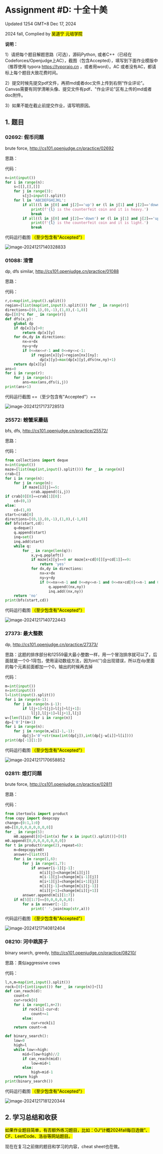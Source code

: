 # Assignment #D: 十全十美 

Updated 1254 GMT+8 Dec 17, 2024

2024 fall, Complied by <mark>吴道宁 元培学院</mark>



**说明：**

1）请把每个题目解题思路（可选），源码Python, 或者C++（已经在Codeforces/Openjudge上AC），截图（包含Accepted），填写到下面作业模版中（推荐使用 typora https://typoraio.cn ，或者用word）。AC 或者没有AC，都请标上每个题目大致花费时间。

2）提交时候先提交pdf文件，再把md或者doc文件上传到右侧“作业评论”。Canvas需要有同学清晰头像、提交文件有pdf、"作业评论"区有上传的md或者doc附件。

3）如果不能在截止前提交作业，请写明原因。



## 1. 题目

### 02692: 假币问题

brute force, http://cs101.openjudge.cn/practice/02692

思路：



代码：

```python
n=int(input())
for i in range(n):
    s=[[],[],[]]
    for j in range(3):
        s[j]=input().split()
    for l in 'ABCDEFGHIJKL':
        if all((l in j[0] and j[2]=='up') or (l in j[1] and j[2]=='down') or (l not in j[0]+j[1] and j[2]=='even') for j in s):
            print(f'{l} is the counterfeit coin and it is heavy.')
            break
        if all((l in j[0] and j[2]=='down') or (l in j[1] and j[2]=='up') or (l not in j[0]+j[1] and j[2]=='even') for j in s):
            print(f'{l} is the counterfeit coin and it is light.')
            break
```



代码运行截图 <mark>（至少包含有"Accepted"）</mark>

![image-20241217140328833](C:\Users\wudaoning\AppData\Roaming\Typora\typora-user-images\image-20241217140328833.png)



### 01088: 滑雪

dp, dfs similar, http://cs101.openjudge.cn/practice/01088

思路：



代码：

```python
r,c=map(int,input().split())
region=[list(map(int,input().split())) for _ in range(r)]
directions=[(0,1),(0,-1),(1,0),(-1,0)]
dp=[[0]*c for _ in range(r)]
def dfs(x,y):
    global dp
    if dp[x][y]>0:
        return dp[x][y]
    for dx,dy in directions:
        nx=x+dx
        ny=y+dy
        if 0<=nx<=r-1 and 0<=ny<=c-1:
            if region[x][y]>region[nx][ny]:
                dp[x][y]=max(dp[x][y],dfs(nx,ny)+1)
    return dp[x][y]
ans=0
for i in range(r):
    for j in range(c):
        ans=max(ans,dfs(i,j))
print(ans+1)
```



代码运行截图 ==（至少包含有"Accepted"）==

![image-20241217173728513](C:\Users\wudaoning\AppData\Roaming\Typora\typora-user-images\image-20241217173728513.png)



### 25572: 螃蟹采蘑菇

bfs, dfs, http://cs101.openjudge.cn/practice/25572/

思路：



代码：

```python
from collections import deque
n=int(input())
maze=[list(map(int,input().split())) for _ in range(n)]
crab=[]
for i in range(n):
    for j in range(n):
        if maze[i][j]==5:
            crab.append((i,j))
if crab[0][0]==crab[1][0]:
    cd=(0,1)
else:
    cd=(1,0)
start=crab[0]
directions=[(0,1),(0,-1),(1,0),(-1,0)]
def bfs(start,cd):
    q=deque()
    q.append(start)
    inq=set()
    inq.add(start)
    while q:
        for _ in range(len(q)):
            x,y=q.popleft()
            if maze[x][y]==9 or maze[x+cd[0]][y+cd[1]]==9:
                return 'yes'
            for dx,dy in directions:
                nx=x+dx
                ny=y+dy
                if 0<=nx<=n-1 and 0<=ny<=n-1 and 0<=nx+cd[0]<=n-1 and 0<=ny+cd[1]<=n-1 and (nx,ny) not in inq and maze[nx][ny]!=1 and maze[nx+cd[0]][ny+cd[1]]!=1:
                    q.append((nx,ny))
                    inq.add((nx,ny))
    return 'no'
print(bfs(start,cd))
```



代码运行截图 <mark>（至少包含有"Accepted"）</mark>

![image-20241217140722443](C:\Users\wudaoning\AppData\Roaming\Typora\typora-user-images\image-20241217140722443.png)



### 27373: 最大整数

dp, http://cs101.openjudge.cn/practice/27373/

思路：这题的排序部分和12559最大最小整数一样，用一个冒泡排序就可以了，后面就是一个0-1背包，使用滚动数组方法，因为int('')会出现错误，所以在dp里面的每个元素前面都加一个0，输出的时候再去掉



代码：

```python
m=int(input())
n=int(input())
l=list(input().split())
for i in range(n-1):
    for j in range(n-i-1):
        if l[j+1]+l[j]>l[j]+l[j+1]:
            l[j],l[j+1]=l[j+1],l[j]
w=[len(l[i]) for i in range(n)]
dp=['0']*(m+1)
for i in range(n):
    for j in range(m,w[i]-1,-1):
        dp[j]='0'+str(max(int(dp[j]),int(dp[j-w[i]]+l[i])))
print(dp[-1][1:])
```



代码运行截图 <mark>（至少包含有"Accepted"）</mark>

![image-20241217170658852](C:\Users\wudaoning\AppData\Roaming\Typora\typora-user-images\image-20241217170658852.png)



### 02811: 熄灯问题

brute force, http://cs101.openjudge.cn/practice/02811

思路：



代码：

```python
from itertools import product
from copy import deepcopy
change={0:1,1:0}
m0=[[0,0,0,0,0,0,0,0]]
for _ in range(5):
    m0.append([0]+[int(x) for x in input().split()]+[0])
m0.append([0,0,0,0,0,0,0,0])
for t in product(range(2),repeat=6):
    m=deepcopy(m0)
    answer=[list(t)]
    for i in range(1,6):
        for j in range(1,7):
            if answer[i-1][j-1]:
                m[i][j]=change[m[i][j]]
                m[i-1][j]=change[m[i-1][j]]
                m[i+1][j]=change[m[i+1][j]]
                m[i][j-1]=change[m[i][j-1]]
                m[i][j+1]=change[m[i][j+1]]
        answer.append(m[i][1:7])
    if m[5][1:7]==[0,0,0,0,0,0]:
        for a in answer[:-1]:
            print(' '.join(map(str,a)))
```



代码运行截图 <mark>（至少包含有"Accepted"）</mark>

![image-20241217140812404](C:\Users\wudaoning\AppData\Roaming\Typora\typora-user-images\image-20241217140812404.png)



### 08210: 河中跳房子

binary search, greedy, http://cs101.openjudge.cn/practice/08210/

思路：类似aggressive cows



代码：

```python
l,n,m=map(int,input().split())
rock=[0]+[int(input()) for _ in range(n)]+[l]
def can_reach(d):
    count=0
    cur=rock[0]
    for i in range(1,n+2):
        if rock[i]-cur<d:
            count+=1
        else:
            cur=rock[i]
    return count<=m

def binary_search():
    low=0
    high=l
    while low<=high:
        mid=(low+high)//2
        if can_reach(mid):
            low=mid+1
        else:
            high=mid-1
    return high
print(binary_search())
```



代码运行截图 <mark>（至少包含有"Accepted"）</mark>

![image-20241217181220344](C:\Users\wudaoning\AppData\Roaming\Typora\typora-user-images\image-20241217181220344.png)



## 2. 学习总结和收获

<mark>如果作业题目简单，有否额外练习题目，比如：OJ“计概2024fall每日选做”、CF、LeetCode、洛谷等网站题目。</mark>

现在在复习之前做的题目和学习的内容，cheat sheet也在做。



